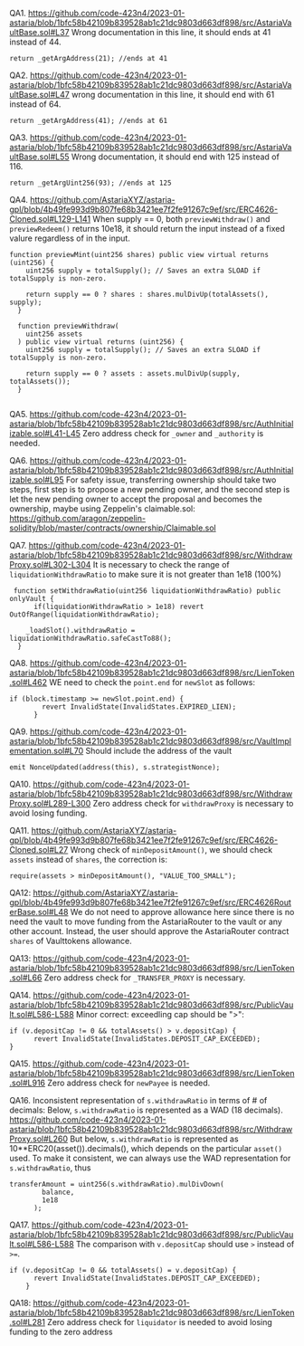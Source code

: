 QA1. https://github.com/code-423n4/2023-01-astaria/blob/1bfc58b42109b839528ab1c21dc9803d663df898/src/AstariaVaultBase.sol#L37
Wrong documentation in this line, it should ends at 41 instead of 44.
```
return _getArgAddress(21); //ends at 41
```

QA2. https://github.com/code-423n4/2023-01-astaria/blob/1bfc58b42109b839528ab1c21dc9803d663df898/src/AstariaVaultBase.sol#L47
wrong documentation in this line, it should end with 61 instead of 64.
```
return _getArgAddress(41); //ends at 61

```

QA3. https://github.com/code-423n4/2023-01-astaria/blob/1bfc58b42109b839528ab1c21dc9803d663df898/src/AstariaVaultBase.sol#L55
Wrong documentation, it should end with 125 instead of 116.
```
return _getArgUint256(93); //ends at 125
```

QA4. https://github.com/AstariaXYZ/astaria-gpl/blob/4b49fe993d9b807fe68b3421ee7f2fe91267c9ef/src/ERC4626-Cloned.sol#L129-L141
When supply == 0, both ``previewWithdraw()`` and ``previewRedeem()`` returns 10e18, it should return the input instead of a fixed valure regardless of in the input.
```
function previewMint(uint256 shares) public view virtual returns (uint256) {
    uint256 supply = totalSupply(); // Saves an extra SLOAD if totalSupply is non-zero.

    return supply == 0 ? shares : shares.mulDivUp(totalAssets(), supply);
  }

  function previewWithdraw(
    uint256 assets
  ) public view virtual returns (uint256) {
    uint256 supply = totalSupply(); // Saves an extra SLOAD if totalSupply is non-zero.

    return supply == 0 ? assets : assets.mulDivUp(supply, totalAssets());
  }


```

QA5. https://github.com/code-423n4/2023-01-astaria/blob/1bfc58b42109b839528ab1c21dc9803d663df898/src/AuthInitializable.sol#L41-L45
Zero address check for ``_owner`` and ``_authority`` is needed.

QA6. https://github.com/code-423n4/2023-01-astaria/blob/1bfc58b42109b839528ab1c21dc9803d663df898/src/AuthInitializable.sol#L95
For safety issue, transferring ownership should take two steps, first step is to propose a new pending owner, and the second step is let the new pending owner to accept the proposal and becomes the ownership, maybe using Zeppelin's claimable.sol: https://github.com/aragon/zeppelin-solidity/blob/master/contracts/ownership/Claimable.sol

QA7. https://github.com/code-423n4/2023-01-astaria/blob/1bfc58b42109b839528ab1c21dc9803d663df898/src/WithdrawProxy.sol#L302-L304
It is necessary to check the range of ``liquidationWithdrawRatio`` to make sure it is not greater than 1e18 (100%)

```
 function setWithdrawRatio(uint256 liquidationWithdrawRatio) public onlyVault {
      if(liquidationWithdrawRatio > 1e18) revert OutOfRange(liquidationWithdrawRatio);

    _loadSlot().withdrawRatio = liquidationWithdrawRatio.safeCastTo88();
  }
```

QA8. https://github.com/code-423n4/2023-01-astaria/blob/1bfc58b42109b839528ab1c21dc9803d663df898/src/LienToken.sol#L462
WE need to check the ``point.end`` for ``newSlot`` as follows:
```
if (block.timestamp >= newSlot.point.end) {
        revert InvalidState(InvalidStates.EXPIRED_LIEN);
      }

```

QA9. https://github.com/code-423n4/2023-01-astaria/blob/1bfc58b42109b839528ab1c21dc9803d663df898/src/VaultImplementation.sol#L70
Should include the address of the vault
```
emit NonceUpdated(address(this), s.strategistNonce);
```

QA10. https://github.com/code-423n4/2023-01-astaria/blob/1bfc58b42109b839528ab1c21dc9803d663df898/src/WithdrawProxy.sol#L289-L300
Zero address check for ``withdrawProxy`` is necessary to avoid losing funding. 

QA11. https://github.com/AstariaXYZ/astaria-gpl/blob/4b49fe993d9b807fe68b3421ee7f2fe91267c9ef/src/ERC4626-Cloned.sol#L27
Wrong check of ``minDepositAmount()``, we should check ``assets`` instead of ``shares``, the correction is:
```
require(assets > minDepositAmount(), "VALUE_TOO_SMALL");

```

QA12: https://github.com/AstariaXYZ/astaria-gpl/blob/4b49fe993d9b807fe68b3421ee7f2fe91267c9ef/src/ERC4626RouterBase.sol#L48
We do not need to approve allowance here since there is no need the vault to move funding from the AstariaRouter to the vault or any other account. Instead, the user should approve the  AstariaRouter contract ``shares`` of Vaulttokens allowance.

QA13: https://github.com/code-423n4/2023-01-astaria/blob/1bfc58b42109b839528ab1c21dc9803d663df898/src/LienToken.sol#L66
Zero address check for ``_TRANSFER_PROXY`` is necessary.


 QA14. https://github.com/code-423n4/2023-01-astaria/blob/1bfc58b42109b839528ab1c21dc9803d663df898/src/PublicVault.sol#L586-L588
Minor correct: exceedling cap should be ">":
```
if (v.depositCap != 0 && totalAssets() > v.depositCap) {
      revert InvalidState(InvalidStates.DEPOSIT_CAP_EXCEEDED);
}

```

QA15. https://github.com/code-423n4/2023-01-astaria/blob/1bfc58b42109b839528ab1c21dc9803d663df898/src/LienToken.sol#L916
Zero address check for ``newPayee`` is needed. 

QA16. Inconsistent representation of ``s.withdrawRatio`` in terms of # of decimals:
Below, ``s.withdrawRatio`` is represented as a WAD (18 decimals).
https://github.com/code-423n4/2023-01-astaria/blob/1bfc58b42109b839528ab1c21dc9803d663df898/src/WithdrawProxy.sol#L260
But below, ``s.withdrawRatio`` is represented as 10**ERC20(asset()).decimals(), which depends
on the particular ``asset()`` used. To make it consistent, we can always use the WAD representation
for ``s.withdrawRatio``, thus

```
transferAmount = uint256(s.withdrawRatio).mulDivDown(
        balance,
        1e18
      );
```
QA17. https://github.com/code-423n4/2023-01-astaria/blob/1bfc58b42109b839528ab1c21dc9803d663df898/src/PublicVault.sol#L586-L588
The comparison with ``v.depositCap`` should use ``>`` instead of ``>=``.
```
if (v.depositCap != 0 && totalAssets() = v.depositCap) {
      revert InvalidState(InvalidStates.DEPOSIT_CAP_EXCEEDED);
    }
```

QA18: https://github.com/code-423n4/2023-01-astaria/blob/1bfc58b42109b839528ab1c21dc9803d663df898/src/LienToken.sol#L281
Zero address check for ``liquidator`` is needed to avoid losing funding to the zero address




 